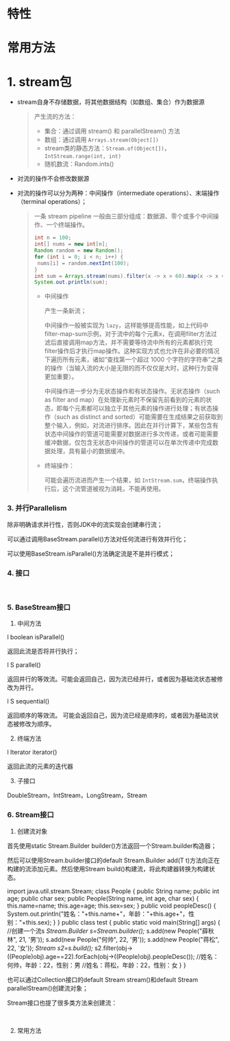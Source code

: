 # 特性



# 常用方法







# 1. stream包





+ stream自身不存储数据，将其他数据结构（如数组、集合）作为数据源

  > 产生流的方法：
  >
  > + 集合：通过调用 stream() 和 parallelStream() 方法
  > + 数组：通过调用 `Arrays.stream(Object[])`
  > + stream类的静态方法：`Stream.of(Object[])`，`IntStream.range(int, int)`
  > + 随机数流：Random.ints()

+ 对流的操作不会修改数据源

+ 对流的操作可以分为两种：中间操作（intermediate operations）、末端操作（terminal operations）；

  > 一条 stream pipeline 一般由三部分组成：数据源、零个或多个中间操作、一个终端操作。
  >
  > ```java
  > int n = 100;
  > int[] nums = new int[n];
  > Random random = new Random();
  > for (int i = 0; i < n; i++) {
  >  nums[i] = random.nextInt(100);
  > }
  > int sum = Arrays.stream(nums).filter(x -> x > 60).map(x -> x + 1).sum();
  > System.out.println(sum);
  > ```
  >
  > + 中间操作
  >
  >   产生一条新流；
  >
  >   中间操作一般被实现为 `lazy`，这样能够提高性能，如上代码中filter-map-sum示例，对于流中的每个元素x，在调用filter方法过滤后直接调用map方法，并不需要等待流中所有的元素都执行完filter操作后才执行map操作。这种实现方式也允许在非必要的情况下遍历所有元素，诸如“查找第一个超过 1000 个字符的字符串”之类的操作（当输入流的大小是无限的而不仅仅是大时，这种行为变得更加重要）。
  >
  >   中间操作进一步分为无状态操作和有状态操作。无状态操作（such as filter and map）在处理新元素时不保留先前看到的元素的状态，即每个元素都可以独立于其他元素的操作进行处理；有状态操作（such as distinct and sorted）可能需要在生成结果之前获取到整个输入，例如，对流进行排序。因此在并行计算下，某些包含有状态中间操作的管道可能需要对数据进行多次传递，或者可能需要缓冲数据，仅包含无状态中间操作的管道可以在单次传递中完成数据处理，具有最小的数据缓冲。
  >
  > + 终端操作：
  >
  >   可能会遍历流进而产生一个结果，如 `IntStream.sum`，终端操作执行后，这个流管道被视为消耗，不能再使用。









### 3.    并行Parallelism

除非明确请求并行性，否则JDK中的流实现会创建串行流；

可以通过调用BaseStream.parallel()方法对任何流进行有效并行化；

可以使用BaseStream.isParallel()方法确定流是不是并行模式；

### 4.    接口

​                                                    

### 5.    BaseStream接口

1)    中间方法

l boolean isParallel()

返回此流是否将并行执行；

l S parallel()

返回并行的等效流。可能会返回自己，因为流已经并行，或者因为基础流状态被修改为并行。

l S sequential()

返回顺序的等效流。 可能会返回自己，因为流已经是顺序的，或者因为基础流状态被修改为顺序。

2)    终端方法

l Iterator<T> iterator()

返回此流的元素的迭代器

3)    子接口

DoubleStream，IntStream，LongStream，Stream<T>

### 6.    Stream接口

1)    创建流对象

首先使用static <T> Stream.Builder<T> builder()方法返回一个Stream.builder构造器；

然后可以使用Stream.builder接口的default Stream.Builder<T> add(T t)方法向正在构建的流添加元素。然后使用Stream<T> build()构建流，将此构建器转换为构建状态。

  import  java.util.stream.Stream;  class People  {   public String name;   public int age;   public char sex;   public People(String name, int age, char sex)   {        this.name=name;        this.age=age;        this.sex=sex;   }   public void peopleDesc()   {        System.out.println("姓名："+this.name+"，年龄："+this.age+"，性别："+this.sex);   }  }     public class  test  {   public static void main(String[] args)   {        //创建一个流s        *Stream.Builder  s=Stream.builder();*        s.add(new People("薛秋林", 21, '男'));        s.add(new People("何帅", 22, '男'));        s.add(new People("蒋松", 22, '女'));        *Stream  s2=s.build();*        s2.filter(obj->((People)obj).age==22).forEach(obj->((People)obj).peopleDesc());        //姓名：何帅，年龄：22，性别：男        //姓名：蒋松，年龄：22，性别：女          }  }  

也可以通过Collection接口的default Stream<E> stream()和default Stream<E> parallelStream()创建流对象；

Stream接口也提了很多类方法来创建流：

​     

2)    常用方法

